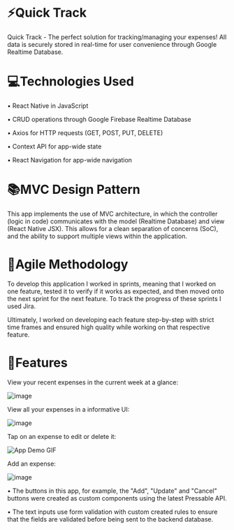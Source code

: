 # ⚡Quick Track
Quick Track - The perfect solution for tracking/managing your expenses! All data is securely stored in real-time for user convenience through Google Realtime Database.
# 💻Technologies Used
• React Native in JavaScript

• CRUD operations through Google Firebase Realtime Database

• Axios for HTTP requests (GET, POST, PUT, DELETE)

• Context API for app-wide state

• React Navigation for app-wide navigation

# 📚MVC Design Pattern
This app implements the use of MVC architecture, in which the controller (logic in code) communicates with the model (Realtime Database) and view (React Native JSX).
This allows for a clean separation of concerns (SoC), and the ability to support multiple views within the application.

# 🧠Agile Methodology
To develop this application I worked in sprints, meaning that I worked on one feature, tested it to verify if it works as expected, and then moved onto the
next sprint for the next feature. To track the progress of these sprints I used Jira.

Ultimately, I worked on developing each feature step-by-step with strict time frames and ensured high quality while working on that respective feature.

# 📱Features

View your recent expenses in the current week at a glance:

![image](https://user-images.githubusercontent.com/63082917/178117422-96cdc47a-89b8-45ab-af1a-234266e5d0b6.png)


View all your expenses in a informative UI:

![image](https://user-images.githubusercontent.com/63082917/178117465-7d810a0f-6026-4fe5-8f5c-cabcfef5865a.png)


Tap on an expense to edit or delete it:

![App Demo GIF](https://user-images.githubusercontent.com/63082917/178120492-1cc058bf-2fb3-4c90-84c2-e1a15ba35584.gif)


Add an expense:

![image](https://user-images.githubusercontent.com/63082917/178120564-adb96770-9cfe-4df7-88c9-8d768a78a449.png)

• The buttons in this app, for example, the "Add", "Update" and "Cancel" buttons were created as custom components using the latest Pressable API. 

• The text inputs use form validation with custom created rules to ensure that the fields are validated before being sent to the backend database.
